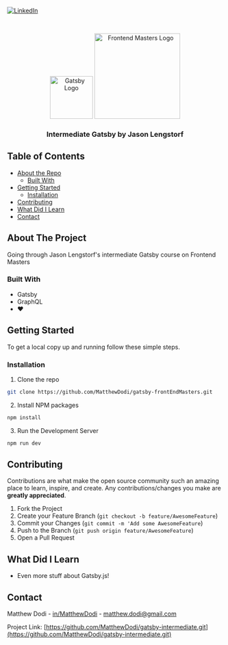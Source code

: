 [![LinkedIn][linkedin-shield]][linkedin-url]

<!-- PROJECT LOGO -->
<br />
<p align="center">
    <img src="https://www.gatsbyjs.org/static/gatsby-icon-4a9773549091c227cd2eb82ccd9c5e3a.png" alt="Gatsby Logo" width="100">
    <img src="https://btholt.github.io/intro-to-web-dev-v2/static/FrontendMastersLogo-f72cae0c73fecbb6beecea606d8fabd3-a3d33.png" alt="Frontend Masters Logo" width="200">

  <h3 align="center">Intermediate Gatsby by Jason Lengstorf</h3>
</p>

<!-- TABLE OF CONTENTS -->

## Table of Contents

- [About the Repo](#about-the-project)
  - [Built With](#built-with)
- [Getting Started](#getting-started)
  - [Installation](#installation)
- [Contributing](#contributing)
- [What Did I Learn](#what-did-i-learn)
- [Contact](#contact)

<!-- ABOUT THE PROJECT -->

## About The Project

Going through Jason Lengstorf's intermediate Gatsby course on Frontend Masters

### Built With

- Gatsby
- GraphQL
- ❤

<!-- GETTING STARTED -->

## Getting Started

To get a local copy up and running follow these simple steps.

### Installation

1. Clone the repo

```sh
git clone https://github.com/MatthewDodi/gatsby-frontEndMasters.git
```

2. Install NPM packages

```sh
npm install
```

3. Run the Development Server

```sh
npm run dev
```

<!-- CONTRIBUTING -->

## Contributing

Contributions are what make the open source community such an amazing place to learn, inspire, and create. Any contributions/changes you make are **greatly appreciated**.

1. Fork the Project
2. Create your Feature Branch (`git checkout -b feature/AwesomeFeature`)
3. Commit your Changes (`git commit -m 'Add some AwesomeFeature`)
4. Push to the Branch (`git push origin feature/AwesomeFeature`)
5. Open a Pull Request

## What Did I Learn

- Even more stuff about Gatsby.js!

<!-- CONTACT -->

## Contact

Matthew Dodi - [in/MatthewDodi](https://linkedin.com/in/MatthewDodi) - matthew.dodi@gmail.com

Project Link: [https://github.com/MatthewDodi/gatsby-intermediate.git](https://github.com/MatthewDodi/gatsby-intermediate.git)

<!-- MARKDOWN LINKS & IMAGES -->

[linkedin-shield]: https://img.shields.io/badge/-LinkedIn-black.svg?style=flat-square&logo=linkedin&colorB=555
[linkedin-url]: https://linkedin.com/in/MatthewDodi
